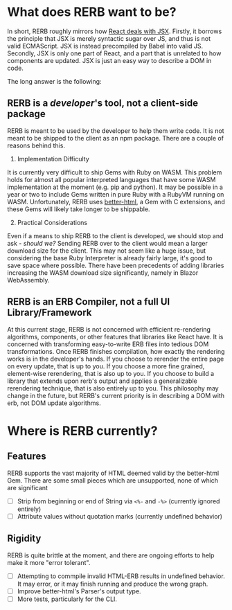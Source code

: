 # What does RERB want to be?
In short, RERB roughly mirrors how [React deals with JSX](https://facebook.github.io/jsx/). 
Firstly, it borrows the principle that JSX is merely syntactic sugar over JS, and thus is not valid ECMAScript. JSX is instead precompiled by Babel into valid JS.
Secondly, JSX is only one part of React, and a part that is unrelated to how components are updated. JSX is just an easy way to describe a DOM in code.

The long answer is the following:
## RERB is a _developer_'s tool, not a client-side package
RERB is meant to be used by the developer to help them write code. It is not meant to be shipped to the client as an npm package.
There are a couple of reasons behind this.
1. Implementation Difficulty

It is currently very difficult to ship Gems with Ruby on WASM. This problem holds for almost all popular interpreted languages that have some WASM implementation at the moment (e.g. pip and python). 
It may be possible in a year or two to include Gems written in pure Ruby with a RubyVM running on WASM. 
Unfortunately, RERB uses [better-html](https://github.com/Shopify/better-html), a Gem with C extensions, and these Gems will likely take longer to be shippable.

2. Practical Considerations

Even if a means to ship RERB to the client is developed, we should stop and ask - _should we?_ 
Sending RERB over to the client would mean a larger download size for the client. 
This may not seem like a huge issue, but considering the base Ruby Interpreter is already fairly large, it's good to save space where possible.
There have been precedents of adding libraries increasing the WASM download size significantly, namely in Blazor WebAssembly.

## RERB is an ERB Compiler, not a full UI Library/Framework
At this current stage, RERB is not concerned with efficient re-rendering algorithms, components, or other features that libraries like React have.
It is concerned with transforming easy-to-write ERB files into tedious DOM transformations.
Once RERB finishes compilation, how exactly the rendering works is in the developer's hands.
If you choose to rerender the entire page on every update, that is up to you. 
If you choose a more fine grained, element-wise rerendering, that is also up to you.
If you choose to build a library that extends upon rerb's output and applies a generalizable rerendering technique, that is also entirely up to you.
This philosophy may change in the future, but RERB's current priority is in describing a DOM with erb, not DOM update algorithms.

# Where is RERB currently?
## Features
RERB supports the vast majority of HTML deemed valid by the better-html Gem. There are some small pieces which are unsupported, none of which are significant
- [ ] Strip from beginning or end of String via `<%-` and `-%>` (currently ignored entirely)
- [ ] Attribute values without quotation marks (currently undefined behavior)

## Rigidity
RERB is quite brittle at the moment, and there are ongoing efforts to help make it more "error tolerant".
- [ ] Attempting to commpile invalid HTML-ERB results in undefined behavior. It may error, or it may finish running and produce the wrong graph.
- [ ] Improve better-html's Parser's output type.
- [ ] More tests, particularly for the CLI.
